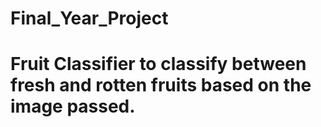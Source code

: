 # Final_Year_Project
# Fruit Classifier to classify between fresh and rotten fruits based on the image passed. 
